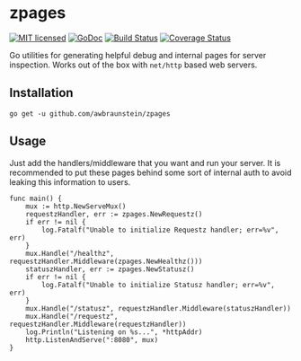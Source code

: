 # zpages
[![MIT licensed](https://img.shields.io/github/license/awbraunstein/zpages.svg)](LICENSE)
[![GoDoc](https://godoc.org/github.com/awbraunstein/zpages?status.svg)](https://godoc.org/github.com/awbraunstein/zpages)
[![Build Status](https://travis-ci.org/awbraunstein/zpages.svg?branch=master)](https://travis-ci.org/awbraunstein/zpages)
[![Coverage Status](https://img.shields.io/codecov/c/github/awbraunstein/zpages.svg)](https://codecov.io/gh/awbraunstein/zpages)

Go utilities for generating helpful debug and internal pages for server inspection. Works out of the box with `net/http` based web servers.

## Installation

`go get -u github.com/awbraunstein/zpages`

## Usage

Just add the handlers/middleware that you want and run your server. It is recommended to put these pages behind some sort of internal auth to avoid leaking this information to users.
```golang
func main() {
	mux := http.NewServeMux()
	requestzHandler, err := zpages.NewRequestz()
	if err != nil {
		log.Fatalf("Unable to initialize Requestz handler; err=%v", err)
	}
	mux.Handle("/healthz", requestzHandler.Middleware(zpages.NewHealthz()))
	statuszHandler, err := zpages.NewStatusz()
	if err != nil {
		log.Fatalf("Unable to initialize Statusz handler; err=%v", err)
	}
	mux.Handle("/statusz", requestzHandler.Middleware(statuszHandler))
	mux.Handle("/requestz", requestzHandler.Middleware(requestzHandler))
	log.Println("Listening on %s...", *httpAddr)
	http.ListenAndServe(":8080", mux)
}
```
